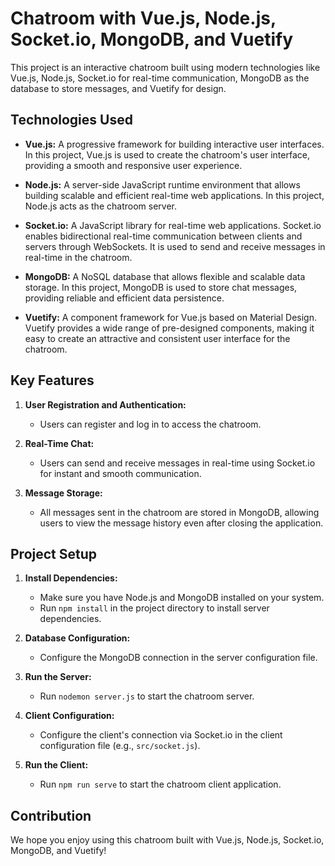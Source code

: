 # Chatroom with Vue.js, Node.js, Socket.io, MongoDB, and Vuetify

This project is an interactive chatroom built using modern technologies like Vue.js, Node.js, Socket.io for real-time communication, MongoDB as the database to store messages, and Vuetify for design.

## Technologies Used

- **Vue.js:** A progressive framework for building interactive user interfaces. In this project, Vue.js is used to create the chatroom's user interface, providing a smooth and responsive user experience.

- **Node.js:** A server-side JavaScript runtime environment that allows building scalable and efficient real-time web applications. In this project, Node.js acts as the chatroom server.

- **Socket.io:** A JavaScript library for real-time web applications. Socket.io enables bidirectional real-time communication between clients and servers through WebSockets. It is used to send and receive messages in real-time in the chatroom.

- **MongoDB:** A NoSQL database that allows flexible and scalable data storage. In this project, MongoDB is used to store chat messages, providing reliable and efficient data persistence.

- **Vuetify:** A component framework for Vue.js based on Material Design. Vuetify provides a wide range of pre-designed components, making it easy to create an attractive and consistent user interface for the chatroom.

## Key Features

1. **User Registration and Authentication:**
   - Users can register and log in to access the chatroom.

2. **Real-Time Chat:**
   - Users can send and receive messages in real-time using Socket.io for instant and smooth communication.

3. **Message Storage:**
   - All messages sent in the chatroom are stored in MongoDB, allowing users to view the message history even after closing the application.


## Project Setup

1. **Install Dependencies:**
   - Make sure you have Node.js and MongoDB installed on your system.
   - Run `npm install` in the project directory to install server dependencies.

2. **Database Configuration:**
   - Configure the MongoDB connection in the server configuration file.

3. **Run the Server:**
   - Run `nodemon server.js` to start the chatroom server.

4. **Client Configuration:**
   - Configure the client's connection via Socket.io in the client configuration file (e.g., `src/socket.js`).

5. **Run the Client:**
   - Run `npm run serve` to start the chatroom client application.

## Contribution

We hope you enjoy using this chatroom built with Vue.js, Node.js, Socket.io, MongoDB, and Vuetify!
